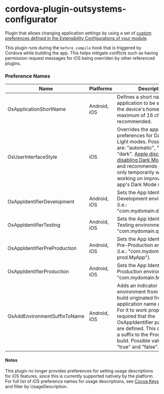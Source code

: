 # cordova-plugin-outsystems-configurator

Plugin that allows changing application settings by using a set of [custom preferences defined in the Extensibility Configurations of your module](https://success.outsystems.com/Documentation/11/Delivering_Mobile_Apps/Customize_Your_Mobile_App/Set_the_Preferences_for_Your_Mobile_App).

This plugin runs during the `before_compile` hook that is triggered by Cordova while building the app. This helps mitigate conflicts such as having permission request messages for iOS being overriden by other referenced plugins.

### Preference Names

Name | Platforms | Description
---- | --------- | -----------
OsApplicationShortName | Android, iOS | Defines a short name for the application to be shown on the device's home screen. A maximum of 16 characters is recommended.
OsUserInterfaceStyle | iOS | Overrides the app UI preferences for Dark and Light modes. Possible values are: "automatic", "light" and "dark". [Apple discourages disabling Dark Mode support](https://developer.apple.com/documentation/uikit/appearance_customization/supporting_dark_mode_in_your_interface/choosing_a_specific_interface_style_for_your_ios_app#3234550), and recommends opting out only temporarily while working on improving the app's Dark Mode support.
OsAppIdentifierDevelopment | Android, iOS | Sets the App Identifier for the Development environment (i.e.: "com.mydomain.dev.MyApp").
OsAppIdentifierTesting | Android, iOS | Sets the App Identifier for the Testing environment  (i.e.: "com.mydomain.qa.MyApp").
OsAppIdentifierPreProduction | Android, iOS | Sets the App Identifier for the Pre-Production environment  (i.e.: "com.mydomain.pre-prod.MyApp").
OsAppIdentifierProduction | Android, iOS | Sets the App Identifier for the Production environment  (i.e.: "com.mydomain.MyApp").
OsAddEnvironmentSuffixToName | Android, iOS | Adds an indicator of the environment from which the build originated from to the application name as a suffix. For it to work properly, it is required that the OsAppIdentifier<EnvironmentName> parameters are defined. This does not add a suffix to the Production build. Possible values are: "true" and "false".

#### Notes

This plugin no longer provides preferences for setting usage descriptions for iOS features, since this is currently supported natively by the platform. For full list of iOS preference names for usage descriptions, see [Cocoa Keys](https://developer.apple.com/library/archive/documentation/General/Reference/InfoPlistKeyReference/Articles/CocoaKeys.html#//apple_ref/doc/uid/TP40009251-SW1) and filter by UsageDescription.
